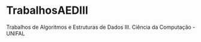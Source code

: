 # TrabalhosAEDIII
Trabalhos de Algoritmos e Estruturas de Dados III. Ciência da Computação - UNIFAL
